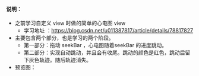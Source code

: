 #### 说明：
- 之前学习自定义 view 时做的简单的心电图 view
    - 学习地址 ：https://blog.csdn.net/u011387817/article/details/78817827 
- 主要包含两个部分，也是学习的两个阶段。
    - 第一部分：拖动 seekBar ，心电图随着seekBar 的进度跳动。
    - 第二部分：实现自动跳动，并且会有收尾。跳动的颜色是红色，跳动后留下灰色轨迹。随后轨迹消失。
- 预览图：

